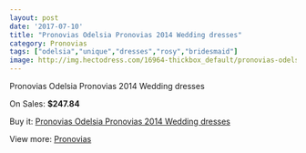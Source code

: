 ```yaml
---
layout: post
date: '2017-07-10'
title: "Pronovias Odelsia Pronovias 2014 Wedding dresses"
category: Pronovias
tags: ["odelsia","unique","dresses","rosy","bridesmaid"]
image: http://img.hectodress.com/16964-thickbox_default/pronovias-odelsia-pronovias-2014-wedding-dresses.jpg
---
```

Pronovias Odelsia Pronovias 2014 Wedding dresses

On Sales: **$247.84**
<a href="https://www.hectodress.com/pronovias/8076-pronovias-odelsia-pronovias-2014-wedding-dresses.html"><amp-img layout="responsive" width="600" height="600" src="//img.hectodress.com/16964-thickbox_default/pronovias-odelsia-pronovias-2014-wedding-dresses.jpg" alt="Pronovias Odelsia Pronovias 2014 Wedding dresses 0" /></a>
<a href="https://www.hectodress.com/pronovias/8076-pronovias-odelsia-pronovias-2014-wedding-dresses.html"><amp-img layout="responsive" width="600" height="600" src="//img.hectodress.com/16967-thickbox_default/pronovias-odelsia-pronovias-2014-wedding-dresses.jpg" alt="Pronovias Odelsia Pronovias 2014 Wedding dresses 1" /></a>
<a href="https://www.hectodress.com/pronovias/8076-pronovias-odelsia-pronovias-2014-wedding-dresses.html"><amp-img layout="responsive" width="600" height="600" src="//img.hectodress.com/16966-thickbox_default/pronovias-odelsia-pronovias-2014-wedding-dresses.jpg" alt="Pronovias Odelsia Pronovias 2014 Wedding dresses 2" /></a>
<a href="https://www.hectodress.com/pronovias/8076-pronovias-odelsia-pronovias-2014-wedding-dresses.html"><amp-img layout="responsive" width="600" height="600" src="//img.hectodress.com/16965-thickbox_default/pronovias-odelsia-pronovias-2014-wedding-dresses.jpg" alt="Pronovias Odelsia Pronovias 2014 Wedding dresses 3" /></a>

Buy it: [Pronovias Odelsia Pronovias 2014 Wedding dresses](https://www.hectodress.com/pronovias/8076-pronovias-odelsia-pronovias-2014-wedding-dresses.html "Pronovias Odelsia Pronovias 2014 Wedding dresses")

View more: [Pronovias](https://www.hectodress.com/139-pronovias "Pronovias")